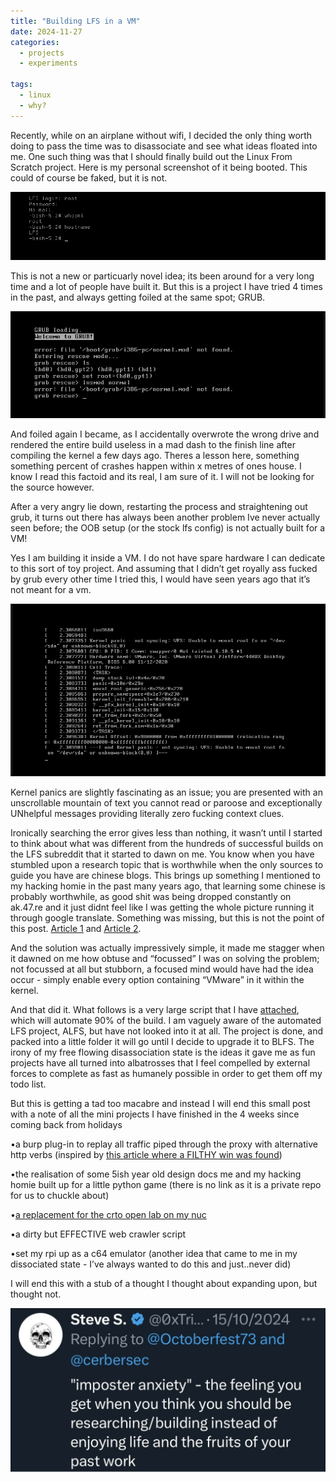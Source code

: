 ```yaml
---
title: "Building LFS in a VM"
date: 2024-11-27
categories:
  - projects
  - experiments
  
tags:
  - linux
  - why?
---
```


Recently, while on an airplane without wifi, I decided the only thing worth doing to pass the time was to disassociate and see what ideas floated into me. One such thing was that I should finally build out the Linux From Scratch project. Here is my personal screenshot of it being booted. This could of course be faked, but it is not. 

![lfs](/assets/images/lfs/lfs.png)

This is not a new or particuarly novel idea; its been around for a very long time and a lot of people have built it. But this is a project I have tried 4 times in the past, and always getting foiled at the same spot; GRUB.

![grub](/assets/images/lfs/grub.png)

And foiled again I became, as I accidentally overwrote the wrong drive and rendered the entire build useless in a mad dash to the finish line after compiling the kernel a few days ago. Theres a lesson here, something something percent of crashes happen within x metres of ones house. I know I read this factoid and its real, I am sure of it. I will not be looking for the source however.

After a very angry lie down, restarting the process and straightening out grub, it turns out there has always been another problem Ive never actually seen before; the OOB setup (or the stock lfs config) is not actually built for a VM!

Yes I am building it inside a VM. I do not have spare hardware I can dedicate to this sort of toy project. And assuming that I didn’t get royally ass fucked by grub every other time I tried this, I would have seen years ago that it’s not meant for a vm.

![kernel](/assets/images/lfs/kernel.png)


Kernel panics are slightly fascinating as an issue; you are presented with an unscrollable mountain of text you cannot read or paroose and exceptionally UNhelpful messages providing literally zero fucking context clues.

Ironically searching the error gives less than nothing, it wasn’t until I started to think about what was different from the hundreds of successful builds on the LFS subreddit that it started to dawn on me. You know when you have stumbled upon a research topic that is worthwhile when the only sources to guide you have are chinese blogs. This brings up something I mentioned to my hacking homie in the past many years ago, that learning some chinese is probably worthwhile, as good shit was being dropped constantly on ak.47.re and it just didnt feel like I was getting the whole picture running it through google translate. Something was missing, but this is not the point of this post. [Article 1](https://blog.junyu33.me/2023/08/27/lfs) and [Article 2](https://www.cnblogs.com/alphainf/p/16720497.html).

And the solution was actually impressively simple, it made me stagger when it dawned on me how obtuse and “focussed” I was on solving the problem; not focussed at all but stubborn, a focused mind would have had the idea occur - simply enable every option containing “VMware” in it within the kernel.

And that did it. What follows is a very large script that I have [attached](https://raw.githubusercontent.com/onecloudemoji/onecloudemoji.github.io/refs/heads/master/assets/images/lfs/workflow), which will automate 90% of the build. I am vaguely aware of the automated LFS project, ALFS, but have not looked into it at all. The project is done, and packed into a little folder it will go until I decide to upgrade it to BLFS. The irony of my free flowing disassociation state is the ideas it gave me as fun projects have all turned into albatrosses that I feel compelled by external forces to complete as fast as humanely possible in order to get them off my todo list. 

But this is getting a tad too macabre and instead I will end this small post with a note of all the mini projects I have finished in the 4 weeks since coming back from holidays

•a burp plug-in to replay all traffic piped through the proxy with alternative http verbs (inspired by [this article where a FILTHY win was found](https://dreyand.rs/code/review/2024/10/27/what-are-my-options-cyberpanel-v236-pre-auth-rce))

•the realisation of some 5ish year old design docs me and my hacking homie built up for a little python game (there is no link as it is a private repo for us to chuckle about)

•[a replacement for the crto open lab on my nuc](https://onecloudemoji.github.io/labbing/proxmox/)

•a dirty but EFFECTIVE web crawler script

•set my rpi up as a c64 emulator (another idea that came to me in my dissociated state - I’ve always wanted to do this and just..never did)

I will end this with a stub of a thought I thought about expanding upon, but thought not.

![anxiety](/assets/images/lfs/anxiety.jpg)
